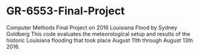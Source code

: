 # GR-6553-Final-Project
Computer Methods Final Project on 2016 Louisiana Flood by Sydney Goldberg
This code evaluates the meteorological setup and results of the historic Louisiana flooding that took place August 11th through August 13th 2016. 

